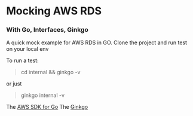 # Mocking AWS RDS
### With Go, Interfaces, Ginkgo

A quick mock example for AWS RDS in GO.
Clone the project and run test on your local env

To run a test:
> cd internal && ginkgo -v

or just 
> ginkgo internal -v

The [AWS SDK for Go](https://docs.aws.amazon.com/sdk-for-go/v1/developer-guide/welcome.html)
The [Ginkgo](https://onsi.github.io/ginkgo/)